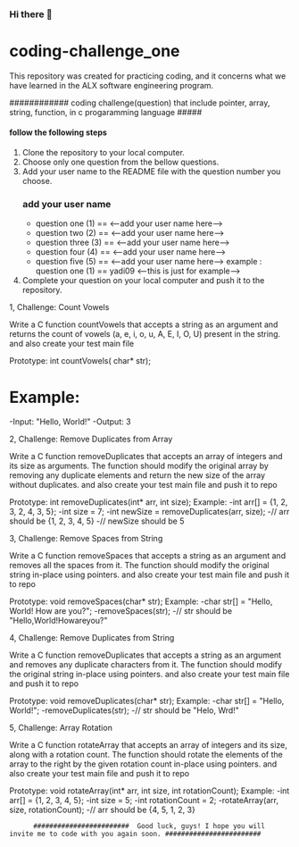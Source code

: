 ### Hi there 👋

# coding-challenge_one
This repository was created for practicing coding, and it concerns what we have learned in the ALX software engineering program.


############   coding challenge(question) that include pointer, array, string, function, in c progaramming language #####



#### follow the following steps ####

1. Clone the repository to your local computer.
2. Choose only one question from the bellow questions.
4. Add your user name to the README file with the question number you choose.
   ### add your user name ###
   - question one (1)  ==  <--add your user name here-->
   - question two (2)  ==  <--add your user name here-->
   - question three (3)  ==  <--add your user name here-->
   - question four (4)  ==  <--add your user name here-->
   - question five (5)  ==  <--add your user name here-->
        example :  question one (1) == yadi09  <--this is just for example-->
6. Complete your question on your local computer and push it to the repository.





1, Challenge: Count Vowels

   Write a C function countVowels that accepts a string as an argument and returns the count of vowels (a, e, i, o, u, A, E, I, O, U) present in the string.
   and also create your test main file 
  
   Prototype: int countVowels( char* str);
   # Example:  
   -Input: "Hello, World!"
   -Output: 3





2, Challenge: Remove Duplicates from Array

   Write a C function removeDuplicates that accepts an array of integers and its size as arguments.
   The function should modify the original array by removing any duplicate elements and return the new size of the 
   array without duplicates.
   and also create your test main file and push it to repo

 Prototype: int removeDuplicates(int* arr, int size);
 Example:   -int arr[] = {1, 2, 3, 2, 4, 3, 5};
            -int size = 7;
            -int newSize = removeDuplicates(arr, size);
            -// arr should be {1, 2, 3, 4, 5}
            -// newSize should be 5




3, Challenge: Remove Spaces from String

   Write a C function removeSpaces that accepts a string as an argument and removes all the spaces from it. The function should modify the original string in-place using pointers.
   and also create your test main file and push it to repo
  
 Prototype: void removeSpaces(char* str);
 Example:    -char str[] = "Hello, World! How are you?";
             -removeSpaces(str);
             -// str should be "Hello,World!Howareyou?"




 4, Challenge: Remove Duplicates from String

   Write a C function removeDuplicates that accepts a string as an argument and removes any duplicate characters from it. The function should modify the original string in-place using pointers.
   and also create your test main file and push it to repo
  
 Prototype: void removeDuplicates(char* str);
 Example:    -char str[] = "Hello, World!";
             -removeDuplicates(str);
             -// str should be "Helo, Wrd!"





5, Challenge: Array Rotation

   Write a C function rotateArray that accepts an array of integers and its size, along with a rotation count.
   The function should rotate the elements of the array to the right by the given rotation count in-place using pointers.
   and also create your test main file and push it to repo
  
 Prototype: void rotateArray(int* arr, int size, int rotationCount);
 Example:    -int arr[] = {1, 2, 3, 4, 5};
             -int size = 5;
             -int rotationCount = 2;
             -rotateArray(arr, size, rotationCount);
             -// arr should be {4, 5, 1, 2, 3}


          ########################  Good luck, guys! I hope you will invite me to code with you again soon. ########################
